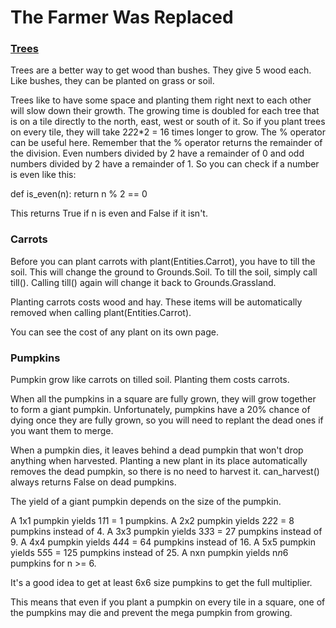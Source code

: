 <h1>The Farmer Was Replaced</h1>

<h3><u>Trees</u></h3>
Trees are a better way to get wood than bushes. They give 5 wood each. Like bushes, they can be planted on grass or soil.

Trees like to have some space and planting them right next to each other will slow down their growth. The growing time is doubled for each tree that is on a tile directly to the north, east, west or south of it. So if you plant trees on every tile, they will take 2*2*2*2 = 16 times longer to grow. The % operator can be useful here. Remember that the % operator returns the remainder of the division. Even numbers divided by 2 have a remainder of 0 and odd numbers divided by 2 have a remainder of 1.
So you can check if a number is even like this:

def is_even(n):
	return n % 2 == 0

This returns True if n is even and False if it isn't.



<h3>Carrots</h3>

Before you can plant carrots with plant(Entities.Carrot), you have to till the soil. This will change the ground to Grounds.Soil. To till the soil, simply call till(). Calling till() again will change it back to Grounds.Grassland.

Planting carrots costs wood and hay. These items will be automatically removed when calling plant(Entities.Carrot).

You can see the cost of any plant on its own page.


<h3>Pumpkins</h3>

Pumpkin grow like carrots on tilled soil. Planting them costs carrots.

When all the pumpkins in a square are fully grown, they will grow together to form a giant pumpkin. Unfortunately, pumpkins have a 20% chance of dying once they are fully grown, so you will need to replant the dead ones if you want them to merge. 

When a pumpkin dies, it leaves behind a dead pumpkin that won't drop anything when harvested. Planting a new plant in its place automatically removes the dead pumpkin, so there is no need to harvest it. can_harvest() always returns False on dead pumpkins.

The yield of a giant pumpkin depends on the size of the pumpkin.

A 1x1 pumpkin yields 1*1*1 = 1 pumpkins.
A 2x2 pumpkin yields 2*2*2 = 8 pumpkins instead of 4.
A 3x3 pumpkin yields 3*3*3 = 27 pumpkins instead of 9.
A 4x4 pumpkin yields 4*4*4 = 64 pumpkins instead of 16.
A 5x5 pumpkin yields 5*5*5 = 125 pumpkins instead of 25.
A nxn pumpkin yields n*n*6 pumpkins for n >= 6.

It's a good idea to get at least 6x6 size pumpkins to get the full multiplier. 

This means that even if you plant a pumpkin on every tile in a square, one of the pumpkins may die and prevent the mega pumpkin from growing.
